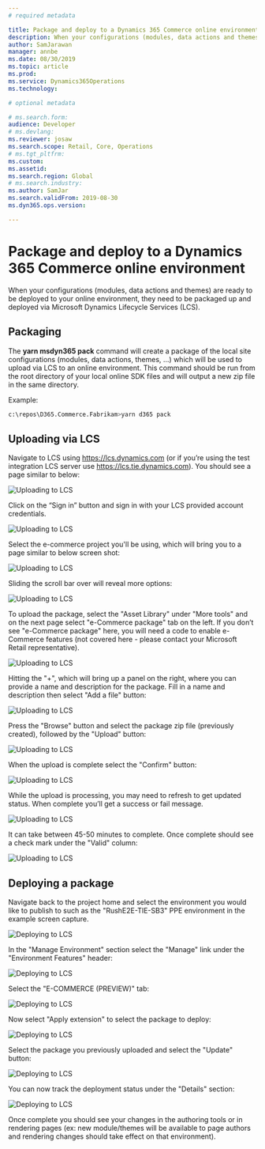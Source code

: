 ```yaml
---
# required metadata

title: Package and deploy to a Dynamics 365 Commerce online environment
description: When your configurations (modules, data actions and themes) are ready to be deployed to your online environment, they need to be packaged up and deployed via Microsoft Dynamics Lifecycle Services (LCS).
author: SamJarawan
manager: annbe
ms.date: 08/30/2019
ms.topic: article
ms.prod: 
ms.service: Dynamics365Operations
ms.technology: 

# optional metadata

# ms.search.form: 
audience: Developer
# ms.devlang: 
ms.reviewer: josaw
ms.search.scope: Retail, Core, Operations
# ms.tgt_pltfrm: 
ms.custom: 
ms.assetid: 
ms.search.region: Global
# ms.search.industry: 
ms.author: SamJar
ms.search.validFrom: 2019-08-30
ms.dyn365.ops.version: 

---
```

# Package and deploy to a Dynamics 365 Commerce online environment
When your configurations (modules, data actions and themes) are ready to be deployed to your online environment, they need to be packaged up and deployed via Microsoft Dynamics Lifecycle Services (LCS).

## Packaging
The **yarn msdyn365 pack** command will create a package of the local site configurations (modules, data actions, themes, ...) which will be used to upload via LCS to an online environment.  This command should be run from the root directory of your local online SDK files and will output a new zip file in the same directory.

Example:

``` bash
c:\repos\D365.Commerce.Fabrikam>yarn d365 pack
```

## Uploading via LCS
Navigate to LCS using https://lcs.dynamics.com (or if you’re using the test integration LCS server use https://lcs.tie.dynamics.com). You should see a page similar to below:

![Uploading to LCS](media/lcs-deploy-1.png)

Click on the “Sign in” button and sign in with your LCS provided account credentials.

![Uploading to LCS](media/lcs-deploy-2.png)

Select the e-commerce project you'll be using, which will bring you to a page similar to below screen shot:

![Uploading to LCS](media/lcs-deploy-3.png)

Sliding the scroll bar over will reveal more options:

![Uploading to LCS](media/lcs-deploy-4.png)

To upload the package, select the "Asset Library" under "More tools" and on the next page select "e-Commerce package" tab on the left.  If you don’t see "e-Commerce package" here, you will need a code to enable e-Commerce features (not covered here - please contact your Microsoft Retail representative).

![Uploading to LCS](media/lcs-deploy-5.png)

Hitting the "+", which will bring up a panel on the right, where you can provide a name and description for the package.  Fill in a name and description then select "Add a file" button:

![Uploading to LCS](media/lcs-deploy-6.png)

Press the "Browse" button and select the package zip file (previously created), followed by the "Upload" button:

![Uploading to LCS](media/lcs-deploy-7.png)

When the upload is complete select the "Confirm" button:

![Uploading to LCS](media/lcs-deploy-8.png)

While the upload is processing, you may need to refresh to get updated status.  When complete you’ll get a success or fail message.

![Uploading to LCS](media/lcs-deploy-9.png)

It can take between 45-50 minutes to complete.  Once complete should see a check mark under the "Valid" column:

![Uploading to LCS](media/lcs-deploy-10.png)

## Deploying a package

Navigate back to the project home and select the environment you would like to publish to such as the "RushE2E-TIE-SB3" PPE environment in the example screen capture.

![Deploying to LCS](media/lcs-deploy-11.png)

In the "Manage Environment" section select the "Manage" link under the "Environment Features" header:

![Deploying to LCS](media/lcs-deploy-12.png)

Select the "E-COMMERCE (PREVIEW)" tab:

![Deploying to LCS](media/lcs-deploy-13.png)

Now select "Apply extension" to select the package to deploy:

![Deploying to LCS](media/lcs-deploy-14.png)

Select the package you previously uploaded and select the "Update" button:

![Deploying to LCS](media/lcs-deploy-15.png)

You can now track the deployment status under the "Details" section:

![Deploying to LCS](media/lcs-deploy-16.png)

Once complete you should see your changes in the authoring tools or in rendering pages (ex: new module/themes will be available to page authors and rendering changes should take effect on that environment).
